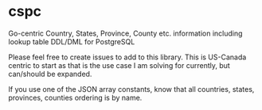 # cspc

Go-centric Country, States, Province, County etc. information including lookup table DDL/DML for PostgreSQL

Please feel free to create issues to add to this library. This is US-Canada centric to start as that is the use case I am solving for currently, but can/should be expanded.

If you use one of the JSON array constants, know that all countries, states, provinces, counties ordering is by name.

